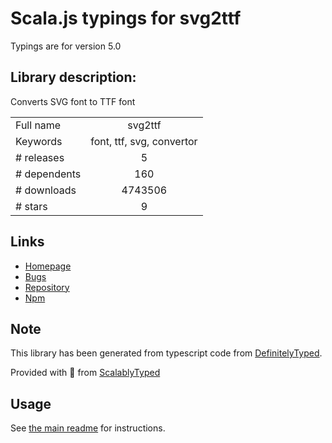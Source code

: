 
# Scala.js typings for svg2ttf

Typings are for version 5.0

## Library description:
Converts SVG font to TTF font

|                    |                 |
| ------------------ | :-------------: |
| Full name          | svg2ttf |
| Keywords           | font, ttf, svg, convertor |
| # releases         | 5 |
| # dependents       | 160 |
| # downloads        | 4743506 |
| # stars            | 9 |

## Links
- [Homepage](https://github.com/fontello/svg2ttf#readme)
- [Bugs](https://github.com/fontello/svg2ttf/issues)
- [Repository](https://github.com/fontello/svg2ttf)
- [Npm](https://www.npmjs.com/package/svg2ttf)
    


## Note
This library has been generated from typescript code from [DefinitelyTyped](https://definitelytyped.org).

Provided with :purple_heart: from [ScalablyTyped](https://github.com/oyvindberg/ScalablyTyped)

## Usage
See [the main readme](../../readme.md) for instructions.


